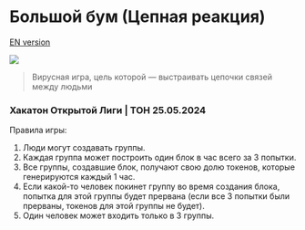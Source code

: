 # Большой бум (Цепная реакция)
[EN version](https://github.com/mirosphere/big_boom/blob/main/README.md)

![](https://raw.githubusercontent.com/mirosphere/big_boom/main/img/256x256.png)

> Вирусная игра, цель которой — выстраивать цепочки связей между людьми

### Хакатон Открытой Лиги | ТОН 25.05.2024

Правила игры:
1. Люди могут создавать группы.
2. Каждая группа может построить один блок в час всего за 3 попытки.
3. Все группы, создавшие блок, получают свою долю токенов, которые генерируются каждый 1 час.
4. Если какой-то человек покинет группу во время создания блока, попытка для этой группы будет прервана (если все 3 попытки были прерваны, токенов для этой группы не будет).
5. Один человек может входить только в 3 группы.